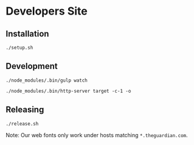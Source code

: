 # Developers Site

## Installation

```
./setup.sh
```

## Development

```
./node_modules/.bin/gulp watch
```
```
./node_modules/.bin/http-server target -c-1 -o
```

## Releasing

```
./release.sh
```

Note: Our web fonts only work under hosts matching `*.theguardian.com`.
